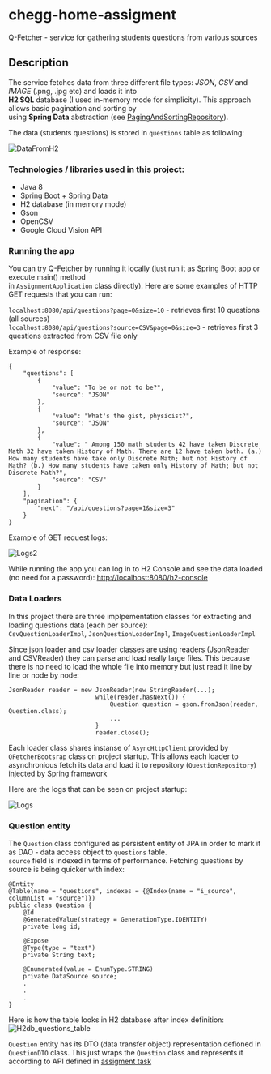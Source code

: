 # chegg-home-assigment
Q-Fetcher - service for gathering students questions from various sources

## Description
The service fetches data from three different file types: *JSON*, *CSV* and *IMAGE* (.png, .jpg etc) and loads it into <br /> 
__H2 SQL__ database (I used in-memory mode for simplicity). This approach allows basic pagination and sorting by <br /> 
using __Spring Data__ abstraction (see [PagingAndSortingRepository](https://docs.spring.io/spring-data/commons/docs/current/api/org/springframework/data/repository/PagingAndSortingRepository.html)).

The data (students questions) is stored in `questions` table as following:

![DataFromH2](https://user-images.githubusercontent.com/33380175/59254944-d40a9a80-8c39-11e9-86c4-499e7660c622.PNG)

### Technologies / libraries  used in this project:
* Java 8
* Spring Boot + Spring Data
* H2 database (in memory mode)
* Gson
* OpenCSV
* Google Cloud Vision API

### Running the app
You can try Q-Fetcher by running it locally (just run it as Spring Boot app or execute main() method <br /> 
in `AssignmentApplication` class directly). Here are some examples of HTTP GET requests that you can run:

`localhost:8080/api/questions?page=0&size=10`     -     retrieves first 10 questions (all sources)<br />
`localhost:8080/api/questions?source=CSV&page=0&size=3`     -     retrieves first 3 questions extracted from CSV file only<br />

Example of response:
```
{
    "questions": [
        {
            "value": "To be or not to be?",
            "source": "JSON"
        },
        {
            "value": "What's the gist, physicist?",
            "source": "JSON"
        },
        {
            "value": " Among 150 math students 42 have taken Discrete Math 32 have taken History of Math. There are 12 have taken both. (a.) How many students have take only Discrete Math; but not History of Math? (b.) How many students have taken only History of Math; but not Discrete Math?",
            "source": "CSV"
        }
    ],
    "pagination": {
        "next": "/api/questions?page=1&size=3"
    }
}
```

Example of GET request logs:

![Logs2](https://user-images.githubusercontent.com/33380175/59260788-eb02ba00-8c44-11e9-83df-b4d59f66a8ca.PNG)

While running the app you can log in to H2 Console and see the data loaded (no need for a password):
[http://localhost:8080/h2-console](http://localhost:8080/h2-console)

### Data Loaders
In this project there are three implpementation classes for extracting and loading questions data (each per source):<br />
`CsvQuestionLoaderImpl`, `JsonQuestionLoaderImpl`, `ImageQuestionLoaderImpl`<br />

Since json loader and csv loader classes are using readers (JsonReader and CSVReader) they can parse and load really large files.
This because there is no need to load the whole file into memory but just read it line by line or node by node:

```
JsonReader reader = new JsonReader(new StringReader(...);
                        while(reader.hasNext()) {
                            Question question = gson.fromJson(reader, Question.class);
                            ...
                        }
                        reader.close();
```

Each loader class shares instanse of `AsyncHttpClient` provided by `QFetcherBootsrap` class on project startup.
This allows each loader to asynchronious fetch its data and load it to repository (`QuestionRepository`) injected by Spring framework

Here are the logs that can be seen on project startup:

![Logs](https://user-images.githubusercontent.com/33380175/59260577-8c3d4080-8c44-11e9-95a9-88dd24a6355a.PNG)

### Question entity
The `Question` class configured as persistent entity of JPA in order to mark it as DAO - data access object to `questions` table. <br />
`source` field is indexed in terms of performance. Fetching questions by source is being quicker with index:

```
@Entity
@Table(name = "questions", indexes = {@Index(name = "i_source", columnList = "source")})
public class Question {
    @Id
    @GeneratedValue(strategy = GenerationType.IDENTITY)
    private long id;

    @Expose
    @Type(type = "text")
    private String text;

    @Enumerated(value = EnumType.STRING)
    private DataSource source;
    .
    .
    .
}
```

Here is how the table looks in H2 database after index definition:<br />
![H2db_questions_table](https://user-images.githubusercontent.com/33380175/59262525-0d4a0700-8c48-11e9-899d-1465af0da963.PNG)

`Question` entity has its DTO (data transfer object) representation defioned in `QuestionDTO` class.
This just wraps the `Question` class and represents it according to API defined in [assigment task](https://bitbucket.org/cheggil/fullstack-home-assignment/src/master/)




